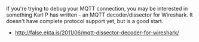 <!--
.. title: Wireshark MQTT decoder
.. slug: wireshark-mqtt-decoder
.. date: 2011-07-05 13:23:42
.. tags: Solutions
.. category:
.. link:
.. description:
.. type: text
-->

If you're trying to debug your MQTT connection, you may be interested in
something Karl P has written - an MQTT decoder/dissector for Wireshark. It
doesn't have complete protocol support yet, but is a good start.

 * <http://false.ekta.is/2011/06/mqtt-dissector-decoder-for-wireshark/>
